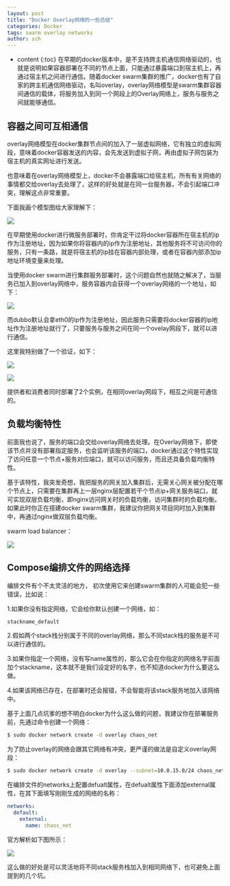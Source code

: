 ```yaml
---
layout: post
title: "Docker Overlay网络的一些总结"
categories: Docker
tags: swarm overlay networks
author: zch
---
```


* content
{:toc}
在早期的docker版本中，是不支持跨主机通信网络驱动的，也就是说明如果容器部署在不同的节点上面，只能通过暴露端口到宿主机上，再通过宿主机之间进行通信。随着docker swarm集群的推广，docker也有了自家的跨主机通信网络驱动，名叫overlay，overlay网络模型是swarm集群容器间通信的载体，将服务加入到同一个网段上的Overlay网络上，服务与服务之间就能够通信。













## 容器之间可互相通信

overlay网络模型在docker集群节点间的加入了一层虚拟网络，它有独立的虚拟网段，意味着docker容器发送的内容，会先发送到虚拟子网，再由虚拟子网包装为宿主机的真实网址进行发送。

也意味着在overlay网络模型上，docker不会暴露端口给宿主机，所有有关网络的事情都交给overlay去处理了，这样的好处就是在同一台服务器，不会引起端口冲突，理解这点非常重要。

下面我画个模型图给大家理解下：

![](https://raw.githubusercontent.com/objcoding/objcoding.github.io/master/images/docker12.png)

在早期使用docker进行微服务部署时，你肯定干过将docker容器所在宿主机的ip作为注册地址，因为如果你将容器内的ip作为注册地址，其他服务将不可访问你的服务，只有一条路，就是将宿主机的ip挂在容器内部处理，或者在容器内部添加ip地址环境变量来处理。

当使用docker swarm进行集群服务部署时，这个问题自然也就随之解决了，当服务已加入到overlay网络中，服务容器内会获得一个overlay网络的一个地址，如下：

![](https://raw.githubusercontent.com/objcoding/objcoding.github.io/master/images/docker13.png)

而dubbo默认会拿eth0的ip作为注册地址，因此服务只需要将docker容器的ip地址作为注册地址就行了，只要服务与服务之间在同一个ovelay网段下，就可以进行通信。

这里我特别做了一个验证，如下：

![](https://raw.githubusercontent.com/objcoding/objcoding.github.io/master/images/dubbo_1.png)

![](https://raw.githubusercontent.com/objcoding/objcoding.github.io/master/images/dubbo_2.png)

提供者和消费者同时部署了2个实例，在相同overlay网段下，相互之间是可通信的。



## 负载均衡特性

前面我也说了，服务的端口会交给overlay网络去处理。在Overlay网络下，即使该节点并没有部署指定服务，也会监听该服务的端口，docker通过这个特性实现了访问任意一个节点+服务对应端口，就可以访问服务，而且还具备负载均衡特性。

基于该特性，我突发奇想，我把服务的网关加入集群后，无需关心网关被分配在哪个节点上，只需要在集群再上一层nginx层配置若干个节点ip+网关服务端口，就可实现双层负载均衡，即nginx访问网关时的负载均衡，访问集群时的负载均衡。如果此时你正在搭建docker swarm集群，我建议你把网关项目同时加入到集群中，再通过nginx做双层负载均衡。

swarm load balancer：

![](https://raw.githubusercontent.com/objcoding/objcoding.github.io/master/images/docker14.png)





## Compose编排文件的网络选择



编排文件有个不太灵活的地方， 初次使用它来创建swarm集群的人可能会犯一些错误，比如说：

1.如果你没有指定网络，它会给你默认创建一个网络，如：

```bash
stackname_default
```

2.假如两个stack栈分别属于不同的overlay网络，那么不同stack栈的服务是不可以进行通信的。

3.如果你指定一个网络，没有写name属性的，那么它会在你指定的网络名字前面加个stackname，这本就不是我们设定好的名字，也不知道docker为什么要这么做。

4.如果该网络已存在，在部署时还会报错，不会智能将该stack服务地加入该网络中。

基于上面几点坑爹的想不明白docker为什么这么做的问题，我建议你在部署服务前，先通过命令创建一个网络：

```bash
$ sudo docker network create -d overlay chaos_net
```

为了防止overlay的网络会跟其它网络有冲突，更严谨的做法是自定义overlay网段：

```bash
$ sudo docker network create -d overlay --subnet=10.0.15.0/24 chaos_net
```



在编排文件的networks上配置defualt属性，在defualt属性下面添加external属性，在其下面填写刚刚生成的网络的名称：

```yaml
networks:
  default:
    external:
      name: chaos_net
```

官方解析如下图所示：

![](https://raw.githubusercontent.com/objcoding/objcoding.github.io/master/images/docker15.png)

这么做的好处是可以灵活地将不同stack服务栈加入到相同网络下，也可避免上面提到的几个坑。